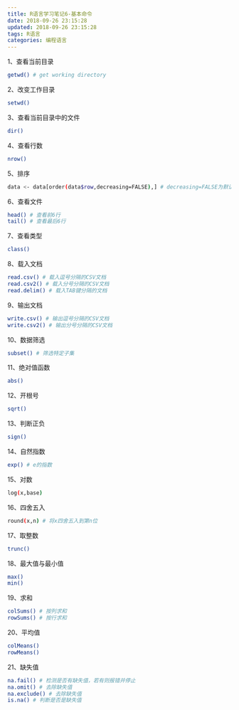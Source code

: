 ```yaml
---
title: R语言学习笔记6-基本命令
date: 2018-09-26 23:15:28
updated: 2018-09-26 23:15:28
tags: R语言
categories: 编程语言
---
```


1、查看当前目录

```bash
getwd() # get working directory
```

2、改变工作目录

```bash
setwd()
```

3、查看当前目录中的文件

```bash
dir()
```

4、查看行数

```bash
nrow()
```

5、排序

```bash
data <- data[order(data$row,decreasing=FALSE),] # decreasing=FALSE为默认升序排列
```

6、查看文件

```bash
head() # 查看前6行
tail() # 查看最后6行
```

7、查看类型

```bash
class()
```

8、载入文档

```bash
read.csv() # 载入逗号分隔的CSV文档
read.csv2() # 载入分号分隔的CSV文档
read.delim() # 载入TAB键分隔的文档
```

9、输出文档

```bash
write.csv() # 输出逗号分隔的CSV文档
write.csv2() # 输出分号分隔的CSV文档
```

10、数据筛选

```bash
subset() # 筛选特定子集
```

11、绝对值函数

```bash
abs()
```

12、开根号

```bash
sqrt()
```

13、判断正负

```bash
sign()
```

14、自然指数

```bash
exp() # e的指数
```

15、对数

```bash
log(x,base)
```

16、四舍五入

```bash
round(x,n) # 将x四舍五入到第n位
```

17、取整数

```bash
trunc()
```

18、最大值与最小值

```bash
max()
min()
```

19、求和

```bash
colSums() # 按列求和
rowSums() # 按行求和
```

20、平均值

```bash
colMeans()
rowMeans()
```

21、缺失值

```bash
na.fail() # 检测是否有缺失值，若有则报错并停止
na.omit() # 去除缺失值
na.exclude() # 去除缺失值
is.na() # 判断是否是缺失值
```